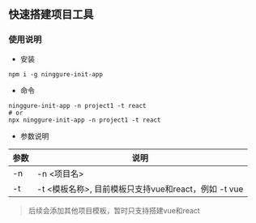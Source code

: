 ## 快速搭建项目工具

### 使用说明
-   安装
```
npm i -g ninggure-init-app
```
-   命令
```
ninggure-init-app -n project1 -t react
# or
npx ninggure-init-app -n project1 -t react
```

-   参数说明

|参数|说明|
|-|-|
|-n|-n <项目名>|
|-t|-t <模板名称>, 目前模板只支持vue和react，例如 -t vue|

> 后续会添加其他项目模板，暂时只支持搭建vue和react

